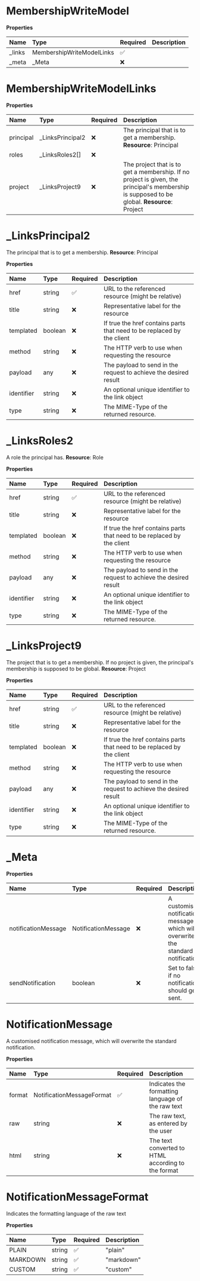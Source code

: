# MembershipWriteModel

**Properties**

| Name    | Type                      | Required | Description |
| :------ | :------------------------ | :------- | :---------- |
| \_links | MembershipWriteModelLinks | ✅       |             |
| \_meta  | \_Meta                    | ❌       |             |

# MembershipWriteModelLinks

**Properties**

| Name      | Type              | Required | Description                                                                                                                                 |
| :-------- | :---------------- | :------- | :------------------------------------------------------------------------------------------------------------------------------------------ |
| principal | \_LinksPrincipal2 | ❌       | The principal that is to get a membership. **Resource**: Principal                                                                          |
| roles     | \_LinksRoles2[]   | ❌       |                                                                                                                                             |
| project   | \_LinksProject9   | ❌       | The project that is to get a membership. If no project is given, the principal's membership is supposed to be global. **Resource**: Project |

# \_LinksPrincipal2

The principal that is to get a membership. **Resource**: Principal

**Properties**

| Name       | Type    | Required | Description                                                            |
| :--------- | :------ | :------- | :--------------------------------------------------------------------- |
| href       | string  | ✅       | URL to the referenced resource (might be relative)                     |
| title      | string  | ❌       | Representative label for the resource                                  |
| templated  | boolean | ❌       | If true the href contains parts that need to be replaced by the client |
| method     | string  | ❌       | The HTTP verb to use when requesting the resource                      |
| payload    | any     | ❌       | The payload to send in the request to achieve the desired result       |
| identifier | string  | ❌       | An optional unique identifier to the link object                       |
| type       | string  | ❌       | The MIME-Type of the returned resource.                                |

# \_LinksRoles2

A role the principal has. **Resource**: Role

**Properties**

| Name       | Type    | Required | Description                                                            |
| :--------- | :------ | :------- | :--------------------------------------------------------------------- |
| href       | string  | ✅       | URL to the referenced resource (might be relative)                     |
| title      | string  | ❌       | Representative label for the resource                                  |
| templated  | boolean | ❌       | If true the href contains parts that need to be replaced by the client |
| method     | string  | ❌       | The HTTP verb to use when requesting the resource                      |
| payload    | any     | ❌       | The payload to send in the request to achieve the desired result       |
| identifier | string  | ❌       | An optional unique identifier to the link object                       |
| type       | string  | ❌       | The MIME-Type of the returned resource.                                |

# \_LinksProject9

The project that is to get a membership. If no project is given, the principal's membership is supposed to be global. **Resource**: Project

**Properties**

| Name       | Type    | Required | Description                                                            |
| :--------- | :------ | :------- | :--------------------------------------------------------------------- |
| href       | string  | ✅       | URL to the referenced resource (might be relative)                     |
| title      | string  | ❌       | Representative label for the resource                                  |
| templated  | boolean | ❌       | If true the href contains parts that need to be replaced by the client |
| method     | string  | ❌       | The HTTP verb to use when requesting the resource                      |
| payload    | any     | ❌       | The payload to send in the request to achieve the desired result       |
| identifier | string  | ❌       | An optional unique identifier to the link object                       |
| type       | string  | ❌       | The MIME-Type of the returned resource.                                |

# \_Meta

**Properties**

| Name                | Type                | Required | Description                                                                        |
| :------------------ | :------------------ | :------- | :--------------------------------------------------------------------------------- |
| notificationMessage | NotificationMessage | ❌       | A customised notification message, which will overwrite the standard notification. |
| sendNotification    | boolean             | ❌       | Set to false, if no notification should get sent.                                  |

# NotificationMessage

A customised notification message, which will overwrite the standard notification.

**Properties**

| Name   | Type                      | Required | Description                                        |
| :----- | :------------------------ | :------- | :------------------------------------------------- |
| format | NotificationMessageFormat | ✅       | Indicates the formatting language of the raw text  |
| raw    | string                    | ❌       | The raw text, as entered by the user               |
| html   | string                    | ❌       | The text converted to HTML according to the format |

# NotificationMessageFormat

Indicates the formatting language of the raw text

**Properties**

| Name     | Type   | Required | Description |
| :------- | :----- | :------- | :---------- |
| PLAIN    | string | ✅       | "plain"     |
| MARKDOWN | string | ✅       | "markdown"  |
| CUSTOM   | string | ✅       | "custom"    |

<!-- This file was generated by liblab | https://liblab.com/ -->
